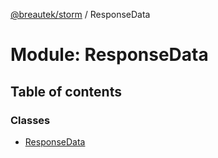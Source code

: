 [@breautek/storm](../README.md) / ResponseData

# Module: ResponseData

## Table of contents

### Classes

- [ResponseData](../classes/responsedata.responsedata-1.md)
